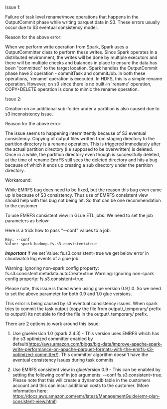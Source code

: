Issue 1:

Failure of task level rename/move operations that happens in the OutputCommit phase while writing parquet data in S3. These errors usually occur due to S3 eventual consistency model.

Reason for the above error:

When we perform write operation from Spark, Spark uses a OutputCommitter class to perform these writes. Since Spark operates in a distributed environment, the writes will be done by multiple executors and there will be multiple checks and balances in place to ensure the data has been "committed" to the target location. Spark handles the OutputCommit phase have 2 operation - commitTask and commitJob. In both these operations, 'rename' operation is executed. In HDFS, this is a simple rename operation. However, on s3 since there is no built-in 'rename' operation, COPY+DELETE operation is done to mimic the rename operation.

Issue 2:

Creation on an additional sub-folder under a partition is also caused due to s3 inconsistency issue.

Reason for the above error:

The issue seems to happening intermittently because of S3 eventual consistency. Copying of output files written from staging directory to the partition directory is a rename operation. This is triggered immediately after the actual partition directory (i.e supposed to be overwritten) is deleted. Once in a while, the partition directory even though is successfully deleted, at the time of rename EmrFS still sees the deleted directory and hits a bug because of which it ends up creating a sub directory under the partition directory.

Workaround:

While EMRFS bug does need to be fixed, but the reason this bug even came up is because of S3 consistency. Thus use of EMRFS consistent view should help with this bug not being hit. So that can be one recommendation to the customer

To use EMRFS consistent view in GLue ETL jobs. We need to set the job parameters as below:

Here is a trick how to pass "--conf" values to a job:

    Key: --conf
    Value: spark.hadoop.fs.s3.consistent=true


*****Important***** If we set Value: fs.s3.consistent=true we get below error in cloudwatch log events of a glue job:

Warning: Ignoring non-spark config property: fs.s3.consistent.metadata.autoCreate=true
Warning: Ignoring non-spark config property: fs.s3.consistent=true

Please note, this issue is faced when using glue version 0.9,1.0. So we need to set the above parameter for both 0.9 and 1.0 glue versions.


This error is being caused by s3 eventual consistency issues. When spark tries to commit the task output (copy the file from output/_temporary/ prefix to output/) its not able to find the file in the output/_temporary/ prefix.

There are 2 options to work around this issue:

1. Use glueVersion 1.0 (spark 2.4.3) - This version uses EMRFS which has the s3 optimized committer enabled by default(https://aws.amazon.com/blogs/big-data/improve-apache-spark-write-performance-on-apache-parquet-formats-with-the-emrfs-s3-optimized-committer/). This committer algorithm doesn't have the eventual consistency issues during task commits

2. Use EMRFS consistent view in glueVersion 0.9 - This can be enabled by setting the following conf in job arguments: --conf fs.s3.consistent=true. Please note that this will create a dynamodb table in the customers account and this can incur additional costs to the customer. (More information here: https://docs.aws.amazon.com/emr/latest/ManagementGuide/emr-plan-consistent-view.html)

